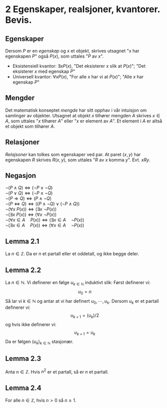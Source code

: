 # 2 Egenskaper, realsjoner, kvantorer. Bevis.
## Egenskaper 
Dersom $P$ er en *egenskap* og $x$ et objekt, skrives utsagnet "$x$ har egenskapen $P$" også $P(x)$, som uttales "$P$ av $x$".

* Eksistensiell kvantor: $\exists xP(x)$, "Det eksisterer $x$ slik at $P(x)$"; "Det eksisterer $x$ med egenskap $P$"
* Universell kvantor: $\forall xP(x)$, "For alle $x$ har vi at $P(x)$"; "Alle $x$ har egenskap $P$"

## Mengder 
Det matematisk konseptet *mengde* har sitt opphav i vår intuisjon om samlinger av objekter. Utsagnet at objekt $x$ tilhører mengden $A$ skrives $x\in A$, som uttales "$x$ tilhører $A$" eller "$x$ er element av $A$". Et element i $A$ er altså et objekt som tilhører $A$.

## Relasjoner
*Relajsoner* kan tolkes som egenskaper ved par. At paret $(x,y)$ har egenskapen $R$ skrives $R(x,y)$, som uttales "$R$ av $x$ komma $y$". Evt. $xRy$.

## Negasjon
$\neg(P\land Q) \iff (\neg P\lor \neg Q)$<br>
$\neg(P\lor Q) \iff (\neg P\land \neg Q)$<br>
$\neg(P\Rightarrow Q) \iff (P\land \neg Q)$<br>
$\neg(P\iff Q) \iff ((P\land \neg Q)\lor (\neg P\land Q))$<br>
$\neg(\forall x\ P(x)) \iff (\exists x\ \neg P(x))$<br>
$\neg(\exists x\ P(x)) \iff (\forall x\ \neg P(x))$<br>
$\neg(\forall x\in A\quad P(x)) \iff (\exists x\in A\quad \neg P(x))$<br>
$\neg(\exists x\in A\quad P(x)) \iff (\forall x\in A\quad \neg P(x))$<br>

## Lemma 2.1
La $n\in \mathbb{Z}$. Da er $n$ et partall eller et oddetall, og ikke begge deler.

## Lemma 2.2 
La $n\in \mathbb{N}$. Vi definerer en følge $u_{k\in\mathbb{N}}$ induktivt slik: Først definerer vi:$$u_0=n$$ Så lar vi $k\in \mathbb{N}$ og antar at vi har definert $u_0,\cdots ,u_k$. Dersom $u_k$ er et partall definerer vi: $$u_{k+1}=(u_k)/2$$ og hvis ikke definerer vi: $$u_{k+1}=u_k$$ Da er følgen $(u_k)_{k\in \mathbb{N}}$ stasjonær.

## Lemma 2.3 
Anta $n\in \mathbb{Z}$. Hvis $n^2$ er et partall, så er $n$ et partall.

## Lemma 2.4
For alle $n\in \mathbb{Z}$, hvis $n>0$ så $n\geq 1$.